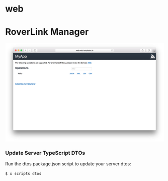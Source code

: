 # web

# RoverLink Manager 

[![](https://raw.githubusercontent.com/ServiceStack/Assets/master/csharp-templates/web.png)](http://web.web-templates.io/)

### Update Server TypeScript DTOs

Run the dtos package.json script to update your server dtos:

    $ x scripts dtos

